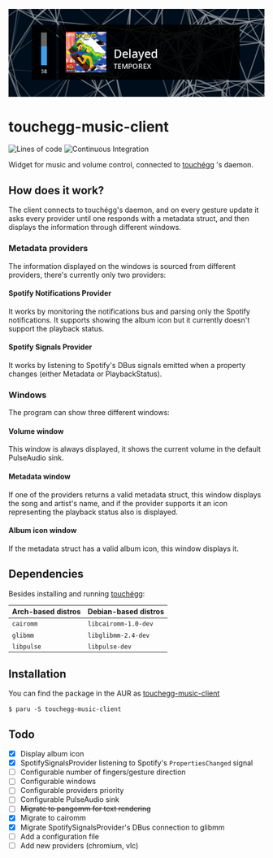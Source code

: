 ![Screenshot](./.github/images/screenshot.png)

# touchegg-music-client

![Lines of code](https://tokei.rs/b1/github/MarioJim/touchegg-music-client?category=code)
![Continuous Integration](https://github.com/MarioJim/touchegg-music-client/workflows/Continuous%20Integration/badge.svg)

Widget for music and volume control, connected to [touchégg](https://github.com/JoseExposito/touchegg) 's daemon.

## How does it work?

The client connects to touchégg's daemon, and on every gesture update it asks every provider until one responds with a
metadata struct, and then displays the information through different windows.

### Metadata providers

The information displayed on the windows is sourced from different providers, there's currently only two providers:

#### Spotify Notifications Provider

It works by monitoring the notifications bus and parsing only the Spotify notifications. It supports showing the album
icon but it currently doesn't support the playback status.

#### Spotify Signals Provider

It works by listening to Spotify's DBus signals emitted when a property changes (either Metadata or PlaybackStatus).

### Windows

The program can show three different windows:

#### Volume window

This window is always displayed, it shows the current volume in the default PulseAudio sink.

#### Metadata window

If one of the providers returns a valid metadata struct, this window displays the song and artist's name, and if the
provider supports it an icon representing the playback status also is displayed.

#### Album icon window

If the metadata struct has a valid album icon, this window displays it.

## Dependencies

Besides installing and running [touchégg](https://github.com/JoseExposito/touchegg):

| **Arch-based distros** | **Debian-based distros** |
|------------------------|--------------------------|
| `cairomm`              | `libcairomm-1.0-dev`     |
| `glibmm`               | `libglibmm-2.4-dev`      |
| `libpulse`             | `libpulse-dev`           |

## Installation

You can find the package in the AUR
as [touchegg-music-client](https://aur.archlinux.org/packages/touchegg-music-client/)

```shell
$ paru -S touchegg-music-client
```

## Todo

- [x] Display album icon
- [x] SpotifySignalsProvider listening to Spotify's `PropertiesChanged` signal
- [ ] Configurable number of fingers/gesture direction
- [ ] Configurable windows
- [ ] Configurable providers priority
- [ ] Configurable PulseAudio sink
- [ ] ~~Migrate to pangomm for text rendering~~
- [x] Migrate to cairomm
- [x] Migrate SpotifySignalsProvider's DBus connection to glibmm
- [ ] Add a configuration file
- [ ] Add new providers (chromium, vlc)
